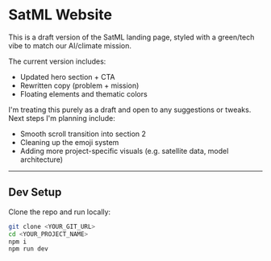 # SatML Website

This is a draft version of the SatML landing page, styled with a green/tech vibe to match our AI/climate mission.

The current version includes:

- Updated hero section + CTA  
- Rewritten copy (problem + mission)  
- Floating elements and thematic colors  

I'm treating this purely as a draft and open to any suggestions or tweaks. Next steps I'm planning include:

- Smooth scroll transition into section 2  
- Cleaning up the emoji system  
- Adding more project-specific visuals (e.g. satellite data, model architecture)

---

## Dev Setup

Clone the repo and run locally:

```sh
git clone <YOUR_GIT_URL>
cd <YOUR_PROJECT_NAME>
npm i
npm run dev
